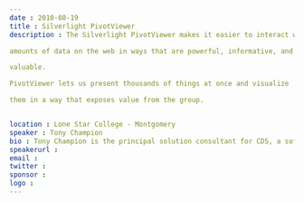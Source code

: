 ```yaml
---
date : 2010-08-19
title : Silverlight PivotViewer
description : The Silverlight PivotViewer makes it easier to interact with massive
amounts of data on the web in ways that are powerful, informative, and
valuable.
PivotViewer lets us present thousands of things at once and visualize
them in a way that exposes value from the group.

location : Lone Star College - Montgomery
speaker : Tony Champion
bio : Tony Champion is the principal solution consultant for CDS, a software solution company and member of the Microsoft Silverlight Partner Program.  Tony has been developing in Microsoft technologies since 1996 and has experience in web applications, desktop applications, graphics, and real-time software.  He is currently focused on providing professional solutions using the latest technologies, including Silverlight, WPF, SharePoint, AJAX, and WCF.
speakerurl : 
email : 
twitter : 
sponsor : 
logo : 
---
```

